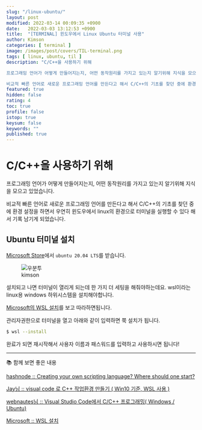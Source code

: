 ```yaml
---
slug: "/linux-ubuntu/"
layout: post
modified: 2022-03-14 00:09:35 +0900
date:   2022-03-03 13:12:53 +0900
title:  "[TERMINAL] 윈도우에서 Linux Ubuntu 터미널 사용"
author: Kimson
categories: [ terminal ]
image: /images/post/covers/TIL-terminal.png
tags: [ linux, ubuntu, til ]
description: "C/C++을 사용하기 위해

프로그래밍 언어가 어떻게 만들어지는지, 어떤 동작원리를 가지고 있는지 알기위해 지식을 모으고 있었습니다.

비교적 빠른 언어로 새로운 프로그래밍 언어를 만든다고 해서 C/C++의 기초를 찾던 중에 환경 설정을 하면서 우연히 윈도우에서 linux의 환경으로 터미널을 실행할 수 있다 해서 기록 남기게 되었습니다."
featured: true
hidden: false
rating: 4
toc: true
profile: false
istop: true
keysum: false
keywords: ""
published: true
---
```


# C/C++을 사용하기 위해

프로그래밍 언어가 어떻게 만들어지는지, 어떤 동작원리를 가지고 있는지 알기위해 지식을 모으고 있었습니다.

비교적 빠른 언어로 새로운 프로그래밍 언어를 만든다고 해서 C/C++의 기초를 찾던 중에 환경 설정을 하면서 우연히 윈도우에서 linux의 환경으로 터미널을 실행할 수 있다 해서 기록 남기게 되었습니다.

## Ubuntu 터미널 설치

[Microsoft Store](https://www.microsoft.com/ko-kr/search/result.aspx?q=linux&form=MSHOME)에서 `ubuntu 20.04 LTS`를 받습니다.

<figure class="text-center">
<span class="w-inline-block">
   <img src="/images/post/ubuntu/ubuntu01.png" alt="우분투" title="우분투">
   <figcaption>kimson</figcaption>
</span>
</figure>

설치되고 나면 터미널이 열리게 되는데 한 가지 더 세팅을 해줘야하는데요. wsl이라는 linux용 windows 하위시스템을 설치해야합니다.

[Microsoft의 WSL 설치](https://docs.microsoft.com/ko-kr/windows/wsl/install)를 보고 따라하면됩니다.

관리자권한으로 터미널을 열고 아래와 같이 입력하면 쭉 설치가 됩니다.

```sh
$ wsl --install
```

완료가 되면 재시작해서 사용자 이름과 패스워드를 입력하고 사용하시면 됩니다!

-----

📚 함께 보면 좋은 내용

[hashnode :: Creating your own scripting language? Where should one start?](https://hashnode.com/post/creating-your-own-scripting-language-where-should-one-start-ciudleyz70jksvy532q1y4uk7)

[Jay님 :: visual code 로 C++ 작업환경 만들기 ( Win10 기준, WSL 사용 )](https://tiny-jay.tistory.com/5)

[webnautes님 :: Visual Studio Code에서 C/C++ 프로그래밍( Windows / Ubuntu)](https://webnautes.tistory.com/1158)

[Microsoft :: WSL 설치](https://docs.microsoft.com/ko-kr/windows/wsl/install)